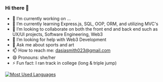 ### Hi there 👋


- 🔭 I’m currently working on ...
- 🌱 I’m currently learning Express.js, SQL, OOP, ORM, and utilizing MVC's
- 👯 I’m looking to collaborate on both the front end and back end such as UX/UI projects, Software Engineering, Web3
- 🤔 I’m looking for help with Web3 Development
- 💬 Ask me about sports and art
- 📫 How to reach me: dasiasmith023@gmail.com
- 😄 Pronouns: she/her
- ⚡ Fun fact: I ran track in college (long & triple jump)

[![Most Used Languages](https://github-readme-stats.vercel.app/api/top-langs/?username=dasiasmith)](https://github.com/dasiasmith/github-readme-stats)